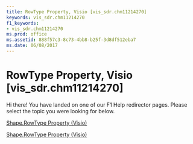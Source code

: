 ```yaml
---
title: RowType Property, Visio [vis_sdr.chm11214270]
keywords: vis_sdr.chm11214270
f1_keywords:
- vis_sdr.chm11214270
ms.prod: office
ms.assetid: 888f57c3-8c73-4bb8-b25f-3d8df512eba7
ms.date: 06/08/2017
---
```



# RowType Property, Visio [vis_sdr.chm11214270]

Hi there! You have landed on one of our F1 Help redirector pages. Please select the topic you were looking for below.

[Shape.RowType Property (Visio)](http://msdn.microsoft.com/library/a814cc7a-c43c-20ce-ac8f-8ecf7537ffa0.aspx)

[Shape.RowType Property (Visio)](http://msdn.microsoft.com/library/416b77f1-6cec-de5b-c2b8-c6e5b239c54c%28Office.15%29.aspx)



